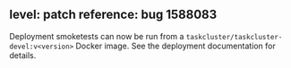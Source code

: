 level: patch
reference: bug 1588083
---
Deployment smoketests can now be run from a `taskcluster/taskcluster-devel:v<version>` Docker image.
See the deployment documentation for details.
